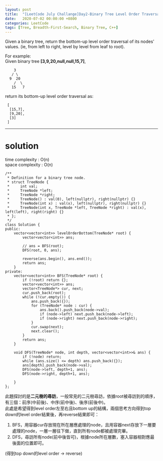 ```yaml
---
layout: post
title:  "[LeetCode July Challange]Day2-Binary Tree Level Order Traversal II"
date:   2020-07-02 00:00:00 +0800
categories: LeetCode
tags: [Tree, Breadth-First-Search, Binary Tree, C++]
---
```

Given a binary tree, return the bottom-up level order traversal of its nodes' values. (ie, from left to right, level by level from leaf to root).  

For example:  
Given binary tree **[3,9,20,null,null,15,7]**,  

	    3  
	   / \  
	  9  20  
	    /  \  
	   15   7  

return its bottom-up level order traversal as:  

	 [  
	  [15,7],  
	  [9,20],  
	  [3]  
	 ]  

______________________  
# solution
time complexity : O(n)  
space complexity : O(n)  

	/**
	 * Definition for a binary tree node.
	 * struct TreeNode {
	 *     int val;
	 *     TreeNode *left;
	 *     TreeNode *right;
	 *     TreeNode() : val(0), left(nullptr), right(nullptr) {}
	 *     TreeNode(int x) : val(x), left(nullptr), right(nullptr) {}
	 *     TreeNode(int x, TreeNode *left, TreeNode *right) : val(x), left(left), right(right) {}
	 * };
	 */
	class Solution {
	public:
	    vector<vector<int>> levelOrderBottom(TreeNode* root) {
	        vector<vector<int>> ans;
	        
	        // ans = BFS(root);
	        DFS(root, 0, ans);
	        
	        reverse(ans.begin(), ans.end());
	        return ans;
	    }
	private:
	    vector<vector<int>> BFS(TreeNode* root) {
	        if (!root) return {};
	        vector<vector<int>> ans;
	        vector<TreeNode*> cur, next;
	        cur.push_back(root);
	        while (!cur.empty()) {
	            ans.push_back({});
	            for (TreeNode* node : cur) {
	                ans.back().push_back(node->val);
	                if (node->left) next.push_back(node->left);
	                if (node->right) next.push_back(node->right);
	            }
	            cur.swap(next);
	            next.clear();
	        }
	        return ans;
	    }
	    
	    void DFS(TreeNode* node, int depth, vector<vector<int>>& ans) {
	        if (!node) return;
	        while (ans.size() <= depth) ans.push_back({});
	        ans[depth].push_back(node->val);
	        DFS(node->left, depth+1, ans);
	        DFS(node->right, depth+1, ans);
	        
	    }
	};

此題探討的是**二元樹的尋訪**，一般常見的二元樹尋訪，依據root被尋訪到的順序，有三個：前序(中前後)、中序(前中後)、後序(前後中)。  
此處是希望得到level order左至右且bottom up的結構，兩個思考方向得到top down的level order結果後，再reverse結果即可：  
1. BFS，用容器cur存放現在所在層應處理的node，且用容器next存放下一層要處理的node，一層一層往下做，直到所有node都被處理完畢。  
2. DFS，尋訪所有node(前中後皆可)，根據node所在層數，塞入容器相對應最後面的位置即可。  

(得到top down的level order → reverse)